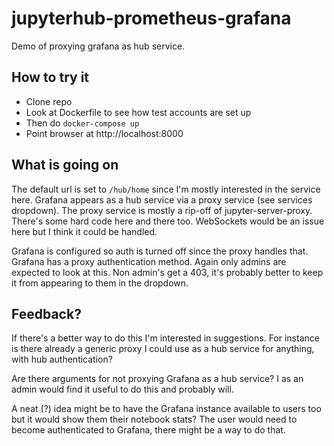 
# jupyterhub-prometheus-grafana

Demo of proxying grafana as hub service.

## How to try it

* Clone repo
* Look at Dockerfile to see how test accounts are set up
* Then do `docker-compose up`
* Point browser at http://localhost:8000

## What is going on

The default url is set to `/hub/home` since I'm mostly interested in the service here.
Grafana appears as a hub service via a proxy service (see services dropdown).
The proxy service is mostly a rip-off of jupyter-server-proxy.
There's some hard code here and there too.
WebSockets would be an issue here but I think it could be handled.

Grafana is configured so auth is turned off since the proxy handles that.
Grafana has a proxy authentication method.
Again only admins are expected to look at this.
Non admin's get a 403, it's probably better to keep it from appearing to them in the dropdown.

## Feedback?

If there's a better way to do this I'm interested in suggestions.
For instance is there already a generic proxy I could use as a hub service for anything, with hub authentication?

Are there arguments for not proxying Grafana as a hub service?
I as an admin would find it useful to do this and probably will.

A neat (?) idea might be to have the Grafana instance available to users too but it would show them their notebook stats?
The user would need to become authenticated to Grafana, there might be a way to do that.
